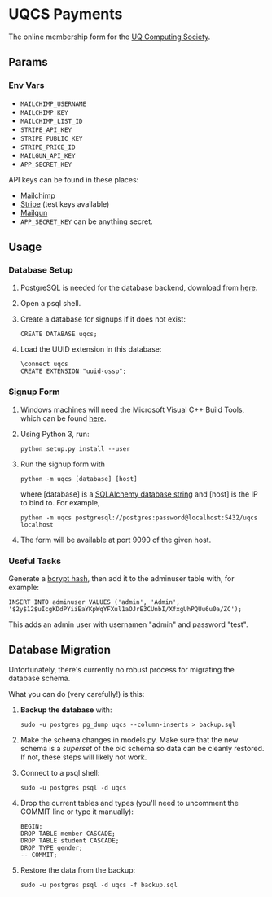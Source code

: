 # UQCS Payments

The online membership form for the [UQ Computing Society](https://uqcs.org.au).


## Params

### Env Vars
 - `MAILCHIMP_USERNAME`
 - `MAILCHIMP_KEY`
 - `MAILCHIMP_LIST_ID`
 - `STRIPE_API_KEY`
 - `STRIPE_PUBLIC_KEY`
 - `STRIPE_PRICE_ID`
 - `MAILGUN_API_KEY`
 - `APP_SECRET_KEY`

API keys can be found in these places:
 - [Mailchimp](https://admin.mailchimp.com/account/api/)
 - [Stripe](https://dashboard.stripe.com/apikeys) (test keys available)
 - [Mailgun](https://app.mailgun.com/app/account/security/api_keys)
 - `APP_SECRET_KEY` can be anything secret.

## Usage

### Database Setup
1. PostgreSQL is needed for the database backend, download from [here](https://www.postgresql.org/download/).
2. Open a psql shell.
3. Create a database for signups if it does not exist:

       CREATE DATABASE uqcs;

4. Load the UUID extension in this database:

       \connect uqcs
       CREATE EXTENSION "uuid-ossp";


### Signup Form
1. Windows machines will need the Microsoft Visual C++ Build Tools, which can be found [here](https://visualstudio.microsoft.com/vs/downloads/).

3. Using Python 3, run:

       python setup.py install --user

4. Run the signup form with

       python -m uqcs [database] [host]

    where [database] is a [SQLAlchemy database string](https://docs.sqlalchemy.org/13/core/engines.html#database-urls) and [host] is the IP to bind to. For example,

       python -m uqcs postgresql://postgres:password@localhost:5432/uqcs localhost

5. The form will be available at port 9090 of the given host.

### Useful Tasks
Generate a [bcrypt hash](https://bcrypt-generator.com/), then add it to the adminuser table with, for example:

    INSERT INTO adminuser VALUES ('admin', 'Admin', '$2y$12$uIcgKDdPYiiEaYKpWqYFXul1aOJrE3CUnbI/XfxgUhPQUu6u0a/ZC');

This adds an admin user with usernamen "admin" and password "test".

## Database Migration

Unfortunately, there's currently no robust process for migrating the database schema.

What you can do (very carefully!) is this:

1. **Backup the database** with:

       sudo -u postgres pg_dump uqcs --column-inserts > backup.sql

2. Make the schema changes in models.py.
   Make sure that the new schema is a *superset* of the old schema so data can be
   cleanly restored. If not, these steps will likely not work.

3. Connect to a psql shell:

       sudo -u postgres psql -d uqcs

4. Drop the current tables and types
   (you'll need to uncomment the COMMIT line or type it manually):

       BEGIN;
       DROP TABLE member CASCADE;
       DROP TABLE student CASCADE;
       DROP TYPE gender;
       -- COMMIT;

5. Restore the data from the backup:

       sudo -u postgres psql -d uqcs -f backup.sql
